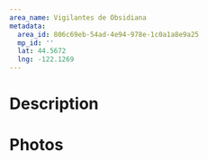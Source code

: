 ```yaml
---
area_name: Vigilantes de Obsidiana
metadata:
  area_id: 806c69eb-54ad-4e94-978e-1c0a1a8e9a25
  mp_id: ''
  lat: 44.5672
  lng: -122.1269
---
```

# Description

# Photos

